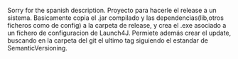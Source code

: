 Sorry for the spanish description.
Proyecto para hacerle el release a un sistema.
Basicamente copia el .jar compilado y las dependencias(lib,otros ficheros como de config) a la carpeta de release,
y crea el .exe asociado a un fichero de configuracion de Launch4J.
Permiete además crear el update, buscando en la carpeta del git el ultimo tag siguiendo el estandar de SemanticVersioning.